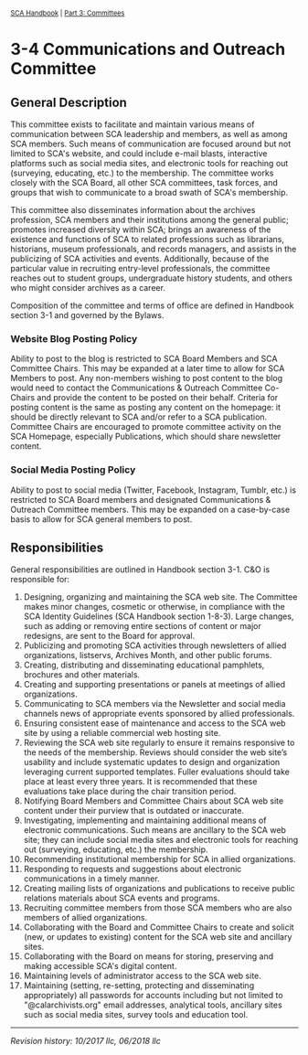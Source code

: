 <sup>[SCA Handbook](/sca-handbook/index.html) | [Part 3: Committees](../03_committees/index.html)</sup> 

# 3-4 Communications and Outreach Committee

## General Description

This committee exists to facilitate and maintain various means of communication between SCA leadership and members, as well as among SCA members. Such means of communication are focused around but not limited to SCA's website, and could include e-mail blasts, interactive platforms such as social media sites, and electronic tools for reaching out (surveying, educating, etc.) to the membership. The committee works closely with the SCA Board, all other SCA committees, task forces, and groups that wish to communicate to a broad swath of SCA's membership. 

This committee also disseminates information about the archives profession, SCA members and their institutions among the general public; promotes increased diversity within SCA; brings an awareness of the existence and functions of SCA to related professions such as librarians, historians, museum professionals, and records managers, and assists in the publicizing of SCA activities and events. Additionally, because of the particular value in recruiting entry-level professionals, the committee reaches out to student groups, undergraduate history students, and others who might consider archives as a career.

Composition of the committee and terms of office are defined in Handbook section 3-1 and governed by the Bylaws.


### Website Blog Posting Policy
Ability to post to the blog is restricted to SCA Board Members and SCA Committee Chairs. This may be expanded at a later time to allow for SCA Members to post. Any non-members wishing to post content to the blog would need to contact the Communications & Outreach Committee Co-Chairs and provide the content to be posted on their behalf. Criteria for posting content is the same as posting any content on the homepage: it should be directly relevant to SCA and/or refer to a SCA publication. Committee Chairs are encouraged to promote committee activity on the SCA Homepage, especially Publications, which should share newsletter content.

### Social Media Posting Policy
Ability to post to social media (Twitter, Facebook, Instagram, Tumblr, etc.) is restricted to SCA Board members and designated Communications & Outreach Committee members. This may be expanded on a case-by-case basis to allow for SCA general members to post. 


## Responsibilities

General responsibilities are outlined in Handbook section 3-1.  C&O is responsible for:

1. Designing, organizing and maintaining the SCA web site.  The Committee makes minor changes, cosmetic or otherwise, in compliance with the SCA Identity Guidelines (SCA Handbook section 1-8-3).  Large changes, such as adding or removing entire sections of content or major redesigns, are sent to the Board for approval.
2. Publicizing and promoting SCA activities through newsletters of allied organizations, listservs, Archives Month, and other public forums. 
3. Creating, distributing and disseminating educational pamphlets, brochures and other materials. 
4. Creating and supporting presentations or panels at meetings of allied organizations.
5. Communicating to SCA members via the Newsletter and social media channels news of appropriate events sponsored by allied professionals.
6. Ensuring consistent ease of maintenance and access to the SCA web site by using a reliable commercial web hosting site.
7. Reviewing the SCA web site regularly to ensure it remains responsive to the needs of the membership.  Reviews should consider the web site’s usability and include systematic updates to design and organization leveraging current supported templates. Fuller evaluations should take place at least every three years. It is recommended that these evaluations take place during the chair transition period.
8. Notifying Board Members and Committee Chairs about SCA web site content under their purview that is outdated or inaccurate.
9. Investigating, implementing and maintaining additional means of electronic communications. Such means are ancillary to the SCA web site; they can include social media sites and electronic tools for reaching out (surveying, educating, etc.) the membership.
10. Recommending institutional membership for SCA in allied organizations. 
11. Responding to requests and suggestions about electronic communications in a timely manner.
12. Creating mailing lists of organizations and publications to receive public relations materials about SCA events and programs. 
13. Recruiting committee members from those SCA members who are also members of allied organizations.
14. Collaborating with the Board and Committee Chairs to create and solicit (new, or updates to existing) content for the SCA web site and ancillary sites.
15. Collaborating with the Board on means for storing, preserving and making accessible SCA's digital content.
16. Maintaining levels of administrator access to the SCA web site.
17. Maintaining (setting, re-setting, protecting and disseminating appropriately) all passwords for accounts including but not limited to "@calarchivists.org" email addresses, analytical tools, ancillary sites such as social media sites, survey tools and education tool.

***

_Revision history: 10/2017 llc, 06/2018 llc_
